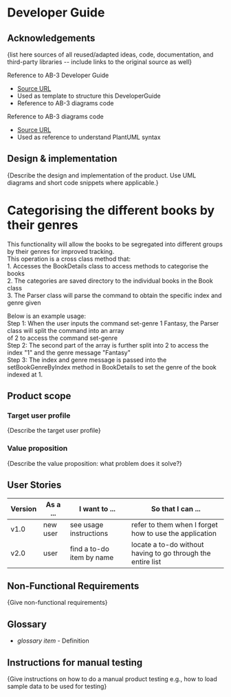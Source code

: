 # Developer Guide

## Acknowledgements

{list here sources of all reused/adapted ideas, code, documentation, and third-party libraries -- include links to the original source as well}

Reference to AB-3 Developer Guide
* [Source URL](https://se-education.org/addressbook-level3/DeveloperGuide.html#documentation-logging-testing-configuration-dev-ops)
* Used as template to structure this DeveloperGuide
* Reference to AB-3 diagrams code

Reference to AB-3 diagrams code
* [Source URL](https://github.com/se-edu/addressbook-level3/tree/master/docs/diagrams)
* Used as reference to understand PlantUML syntax


## Design & implementation

{Describe the design and implementation of the product. Use UML diagrams and short code snippets where applicable.}
# Categorising the different books by their genres
This functionality will allow the books to be segregated into different groups by their genres for improved tracking.  
This operation is a cross class method that:  
    1. Accesses the BookDetails class to access methods to categorise the books  
    2. The categories are saved directory to the individual books in the Book class  
    3. The Parser class will parse the command to obtain the specific index and genre given  

Below is an example usage:  
Step 1: When the user inputs the command set-genre 1 Fantasy, the Parser class will split the command into an array   
of 2 to access the command set-genre  
Step 2: The second part of the array is further split into 2 to access the index "1" and the genre message "Fantasy"  
Step 3: The index and genre message is passed into the setBookGenreByIndex method in BookDetails to set the genre of 
the book indexed at 1.  



## Product scope
### Target user profile

{Describe the target user profile}

### Value proposition

{Describe the value proposition: what problem does it solve?}

## User Stories

|Version| As a ... | I want to ... | So that I can ...|
|--------|----------|---------------|------------------|
|v1.0|new user|see usage instructions|refer to them when I forget how to use the application|
|v2.0|user|find a to-do item by name|locate a to-do without having to go through the entire list|

## Non-Functional Requirements

{Give non-functional requirements}

## Glossary

* *glossary item* - Definition

## Instructions for manual testing

{Give instructions on how to do a manual product testing e.g., how to load sample data to be used for testing}
